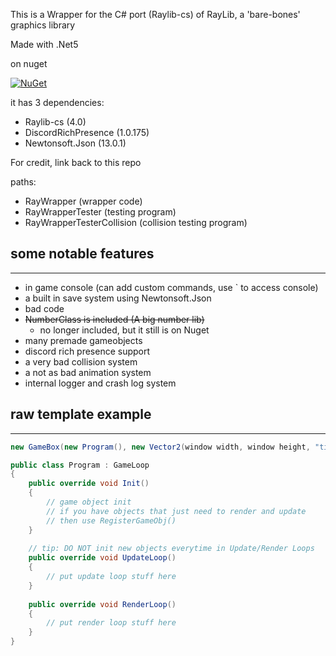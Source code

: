 ﻿This is a Wrapper for the C# port (Raylib-cs) of RayLib, a 'bare-bones' graphics library

Made with .Net5

on nuget

[![NuGet](https://img.shields.io/nuget/dt/RayWrapper)](https://www.nuget.org/packages/RayWrapper/)

it has 3 dependencies:
- Raylib-cs (4.0)
- DiscordRichPresence (1.0.175)
- Newtonsoft.Json (13.0.1)

For credit, link back to this repo

paths:
- RayWrapper (wrapper code)
- RayWrapperTester (testing program)
- RayWrapperTesterCollision (collision testing program)

## some notable features

---
- in game console (can add custom commands, use ` to access console)
- a built in save system using Newtonsoft.Json
- bad code
- ~~NumberClass is included (A big number lib)~~
  - no longer included, but it still is on Nuget
- many premade gameobjects
- discord rich presence support
- a very bad collision system
- a not as bad animation system
- internal logger and crash log system

## raw template example

---

```C#
new GameBox(new Program(), new Vector2(window width, window height, "title"))

public class Program : GameLoop 
{
    public override void Init() 
    {
        // game object init
        // if you have objects that just need to render and update
        // then use RegisterGameObj()
    }
    
    // tip: DO NOT init new objects everytime in Update/Render Loops
    public override void UpdateLoop()
    {
        // put update loop stuff here
    }
    
    public override void RenderLoop()
    {
        // put render loop stuff here
    }
}
```